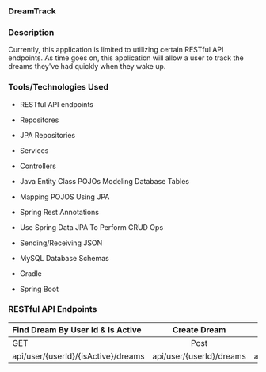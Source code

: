 ### DreamTrack

### Description

Currently, this application is limited to utilizing certain RESTful API endpoints. As time goes on, this application will allow a user to track the dreams they've had quickly when they wake up.

### Tools/Technologies Used

* RESTful API endpoints

* Repositores

* JPA Repositories

* Services

* Controllers

* Java Entity Class POJOs Modeling Database Tables

* Mapping POJOS Using JPA

* Spring Rest Annotations

* Use Spring Data JPA To Perform CRUD Ops

* Sending/Receiving JSON

* MySQL Database Schemas

* Gradle

* Spring Boot

### RESTful API Endpoints

| Find Dream By User Id & Is Active      | Create Dream | Update Dream     |
| :---        |    :----:   |          ---: |
| GET      | Post       | Put   |
| api/user/{userId}/{isActive}/dreams   | api/user/{userId}/dreams        | api/user/{userId}/{dreamId}/dreams      |
